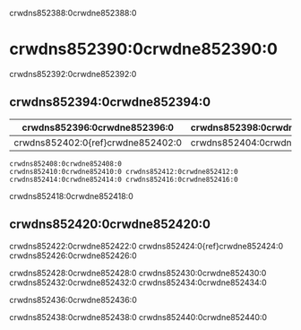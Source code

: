 crwdns852388:0crwdne852388:0
# crwdns852390:0crwdne852390:0

crwdns852392:0crwdne852392:0
## crwdns852394:0crwdne852394:0

| crwdns852396:0crwdne852396:0      | crwdns852398:0crwdne852398:0 | crwdns852400:0crwdne852400:0 |
| --------------------------------- | ---------------------------- | ---------------------------- |
| crwdns852402:0{ref}crwdne852402:0 | crwdns852404:0crwdne852404:0 | crwdns852406:0crwdne852406:0 |

```{figure} ../figures/bug-catching.jpg
crwdns852408:0crwdne852408:0
crwdns852410:0crwdne852410:0 crwdns852412:0crwdne852412:0 crwdns852414:0crwdne852414:0 crwdns852416:0crwdne852416:0
```

crwdns852418:0crwdne852418:0
## crwdns852420:0crwdne852420:0

crwdns852422:0crwdne852422:0 crwdns852424:0{ref}crwdne852424:0 crwdns852426:0crwdne852426:0

crwdns852428:0crwdne852428:0 crwdns852430:0crwdne852430:0 crwdns852432:0crwdne852432:0 crwdns852434:0crwdne852434:0

crwdns852436:0crwdne852436:0

crwdns852438:0crwdne852438:0 crwdns852440:0crwdne852440:0
